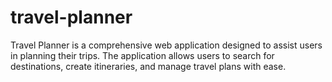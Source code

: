 # travel-planner
Travel Planner is a comprehensive web application designed to assist users in planning their trips. The application allows users to search for destinations, create itineraries, and manage travel plans with ease.
